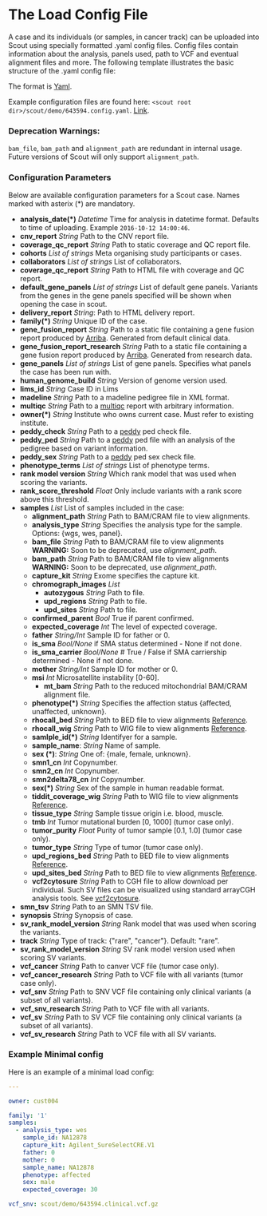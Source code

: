 # The Load Config File

A case and its individuals (or samples, in cancer track) can be uploaded into Scout using specially formatted .yaml config files. Config files contain information about the analysis, panels used, path to VCF and eventual alignment files and more. The following template illustrates the basic structure of the .yaml config file:

The format is [Yaml][yaml].

Example configuration files are found here: `<scout root dir>/scout/demo/643594.config.yaml`. [Link](../../scout/demo/643594.config.yaml).

### Deprecation Warnings:
`bam_file`, `bam_path` and `alignment_path` are redundant in internal usage. Future versions of Scout will only
support `alignment_path`.


### Configuration Parameters
Below are available configuration parameters for a Scout case. Names marked with asterix (*) are mandatory. 

- **analysis_date(*)** _Datetime_ Time for analysis in datetime format. Defaults to time of uploading. Example `2016-10-12 14:00:46`.
- **cnv_report** _String_ Path to the CNV report file.
- **coverage_qc_report** _String_ Path to static coverage and QC report file.
- **cohorts** _List of strings_ Meta organising study participants or cases.
- **collaborators** _List of strings_ List of collaborators.
- **coverage_qc_report** _String_ Path to HTML file with coverage and QC report.
- **default_gene_panels** _List of strings_ List of default gene panels. Variants from the genes in the gene panels specified will be shown when opening the case in scout.
- **delivery_report** _String_: Path to HTML delivery report.
- **family(*)**  _String_ Unique ID of the case.
- **gene_fusion_report** _String_ Path to a static file containing a gene fusion report produced by [Arriba][arriba]. Generated from default clinical data.
- **gene_fusion_report_research** _String_ Path to a static file containing a gene fusion report produced by [Arriba][arriba]. Generated from research data.
- **gene_panels** _List of strings_ List of gene panels. Specifies what panels the case has been run with.
- **human_genome_build** _String_ Version of genome version used.
- **lims_id** _String_ Case ID in Lims
- **madeline** _String_ Path to a madeline pedigree file in XML format.
- **multiqc** _String_ Path to a [multiqc][multiqc] report with arbitrary information.
- **owner(*)**  _String_ Institute who owns current case. Must refer to existing institute.
- **peddy_check** _String_ Path to a [peddy][peddy] ped check file.
- **peddy_ped** _String_ Path to a [peddy][peddy] ped file with an analysis of the pedigree based on variant information.
- **peddy_sex** _String_ Path to a [peddy][peddy] ped sex check file.
- **phenotype_terms** _List of strings_ List of phenotype terms.
- **rank model version** _String_ Which rank model that was used when scoring the variants.
- **rank_score_threshold** _Float_ Only include variants with a rank score above this threshold.
- **samples** _List_ List of samples included in the case:
	- **alignment_path** _String_ Path to BAM/CRAM file to view alignments.
	- **analysis_type** _String_ Specifies the analysis type for the sample. Options: {wgs, wes, panel}.
	- **bam_file** _String_ Path to BAM/CRAM file to view alignments **WARNING:** Soon to be deprecated, use *alignment_path*.
	- **bam_path** _String_ Path to BAM/CRAM file to view alignments **WARNING:** Soon to be deprecated, use *alignment_path*.
	- **capture_kit** _String_ Exome specifies the capture kit.
	- **chromograph_images** _List_
		- **autozygous** _String_ Path to file.
		- **upd_regions** _String_ Path to file.
		- **upd_sites** _String_ Path to file.
	- **confirmed_parent** _Bool_ True if parent confirmed.
	- **expected_coverage** _Int_ The level of expected coverage.
	- **father** _String/Int_ Sample ID for father or 0.
	- **is_sma** _Bool/None_ if SMA status determined - None if not done.
	- **is_sma_carrier**  _Bool/None_  # True / False if SMA carriership determined - None if not done.
	- **mother** _String/Int_ Sample ID for mother or 0.
	- **msi** _Int_ Microsatellite instability [0-60].
        - **mt_bam** _String_ Path to the reduced mitochondrial BAM/CRAM alignment file.
	- **phenotype(*)** _String_ Specifies the affection status {affected, unaffected, unknown}.
	- **rhocall_bed** _String_ Path to BED file to view alignments [Reference][rhocall].
	- **rhocall_wig** _String_ Path to WIG file to view alignments [Reference][rhocall].
	- **samlple_id(*)** _String_ Identifyer for a sample.
	- **sample_name**: _String_ Name of sample.
	- **sex (*)**: _String_ One of: {male, female, unknown}.
	- **smn1_cn** _Int_ Copynumber.
	- **smn2_cn** _Int_ Copynumber.
	- **smn2delta78_cn** _Int_ Copynumber.
	- **sex(*)** _String_ Sex of the sample in human readable format.
	- **tiddit_coverage_wig** _String_ Path to WIG file to view alignments [Reference][tiddit].
	- **tissue_type** _String_ Sample tissue origin i.e. blood, muscle.
	- **tmb** _Int_ Tumor mutational burden [0, 1000] (tumor case only).
	- **tumor_purity** _Float_ Purity of tumor sample [0.1, 1.0] (tumor case only).
	- **tumor_type** _String_ Type of tumor (tumor case only).
	- **upd_regions_bed** _String_ Path to BED file to view alignments [Reference][upd].
	- **upd_sites_bed** _String_ Path to BED file to view alignments [Reference][upd].
	- **vcf2cytosure** _String_ Path to CGH file to allow download per individual. Such SV files can be visualized using standard arrayCGH analysis tools. See [vcf2cytosure](https://github.com/NBISweden/vcf2cytosure/blob/master/README.md).
- **smn_tsv** _String_ Path to an SMN TSV file.
- **synopsis** _String_ Synopsis of case.
- **sv_rank_model_version** _String_ Rank model that was used when scoring the variants.
- **track** _String_ Type of track: {"rare", "cancer"}. Default: "rare".
- **sv_rank_model_version** _String_ SV rank model version used when scoring SV variants.
- **vcf_cancer** _String_ Path to canver VCF file (tumor case only).
- **vcf_cancer_research** _String_ Path to VCF file with all variants (tumor case only).
- **vcf_snv** _String_ Path to SNV VCF file  containing only clinical variants (a subset of all variants).
- **vcf_snv_research** _String_ Path to VCF file with all variants.
- **vcf_sv** _String_ Path to SV VCF file containing only clinical variants (a subset of all variants).
- **vcf_sv_research** _String_ Path to VCF file with all SV variants.



### Example Minimal config

Here is an example of a minimal load config:

```yaml
---

owner: cust004

family: '1'
samples:
  - analysis_type: wes
    sample_id: NA12878
    capture_kit: Agilent_SureSelectCRE.V1
    father: 0
    mother: 0
    sample_name: NA12878
    phenotype: affected
    sex: male
    expected_coverage: 30

vcf_snv: scout/demo/643594.clinical.vcf.gz
```


[arriba]: https://arriba.readthedocs.io/en/latest/
[multiqc]: https://github.com/ewels/multiqc
[peddy]: https://github.com/brentp/peddy
[rhocall]: https://github.com/dnil/rhocall
[tiddit]: https://github.com/SciLifeLab/TIDDIT
[upd]: https://github.com/bjhall/upd
[yaml]: https://yaml.org
